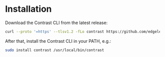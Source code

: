 # Installation

Download the Contrast CLI from the latest release:

```bash
curl --proto '=https' --tlsv1.2 -fLo contrast https://github.com/edgelesssys/contrast/releases/download/v1.5.2/contrast
```

After that, install the Contrast CLI in your PATH, e.g.:

```bash
sudo install contrast /usr/local/bin/contrast
```
